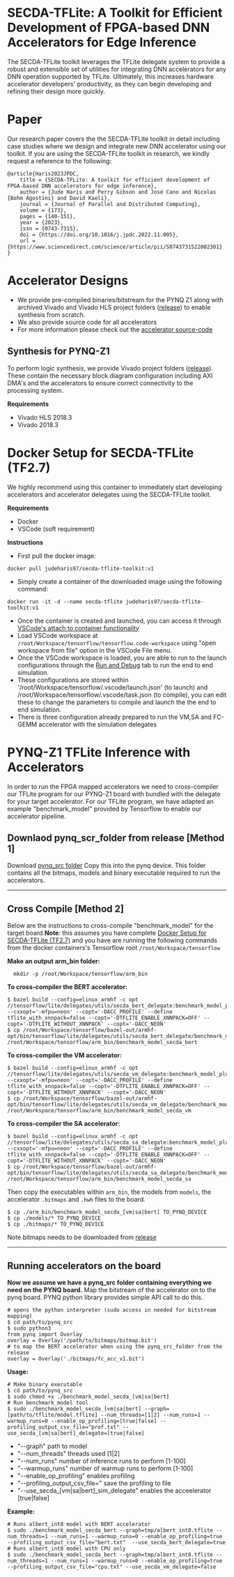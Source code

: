 # SECDA-TFLite: A Toolkit for Efficient Development of FPGA-based DNN Accelerators for Edge Inference

The SECDA-TFLite toolkit leverages the TFLite delegate system to provide a robust and extensible set of utilities for integrating DNN accelerators for any DNN operation supported by TFLite.
Ultimately, this increases hardware accelerator developers' productivity, as they can begin developing and refining their design more quickly.


# Paper
Our research paper covers the the SECDA-TFLite toolkit in detail including case studies where we design and integrate new DNN accelerator using our toolkit. If you are using the SECDA-TFLite toolkit in research, we kindly request a reference to the following:

```
@article{Haris2023JPDC,
    title = {SECDA-TFLite: A toolkit for efficient development of FPGA-based DNN accelerators for edge inference},
    author = {Jude Haris and Perry Gibson and José Cano and Nicolas {Bohm Agostini} and David Kaeli},
    journal = {Journal of Parallel and Distributed Computing},
    volume = {173},
    pages = {140-151},
    year = {2023},
    issn = {0743-7315},
    doi = {https://doi.org/10.1016/j.jpdc.2022.11.005},
    url = {https://www.sciencedirect.com/science/article/pii/S0743731522002301}
}
```


# Accelerator Designs
* We provide pre-compiled binaries/bitstream for the PYNQ Z1 along with archived Vivado and Vivado HLS project folders ([release](https://github.com/gicLAB/SECDA-TFLite/releases/tag/v1.0)) to enable synthesis from scratch.
* We also provide source code for all accelerators
* For more information please check out the [accelerator source-code](secda_tflite_accel)

## Synthesis for PYNQ-Z1
To perform logic synthesis, we provide Vivado project folders ([release](https://github.com/gicLAB/SECDA-TFLite/releases/tag/v1.0)). These contain the necessary block diagram configuration including AXI DMA's and the accelerators to ensure correct connectivity to the processing system.

**Requirements**
* Vivado HLS 2018.3
* Vivado 2018.3


# Docker Setup for SECDA-TFLite (TF2.7)
We highly recommend using this container to immediately start developing accelerators and accelerator delegates using the SECDA-TFLite toolkit.

**Requirements**
* Docker
* VSCode (soft requirement)

**Instructions**
* First pull the docker image: 
```
docker pull judeharis97/secda-tflite-toolkit:v1
```
* Simply create a container of the downloaded image using the following command: 
```
docker run -it -d --name secda-tflite judeharis97/secda-tflite-toolkit:v1
```

* Once the container is created and launched, you can access it through [VSCode's attach to container functionality](https://code.visualstudio.com/docs/remote/attach-container)
* Load VSCode workspace at `/root/Workspace/tensorflow/tensorflow.code-workspace` using "open workspace from file" option in the VSCode File menu.
* Once the VSCode workspace is loaded, you are able to run to the launch configurations through the [Run and Debug](https://code.visualstudio.com/docs/editor/debugging) tab to run the end to end simulation.
* These configurations are stored within '/root/Workspace/tensorflow/.vscode/launch.json' (to launch) and /root/Workspace/tensorflow/.vscode/task.json (to compile), you can edit these to change the parameters to compile and launch the the end to end simulation.
* There is three configuration already prepared to run the VM,SA and FC-GEMM accelerator with the simulation delegates

# PYNQ-Z1 TFLite Inference with Accelerators
In order to run the FPGA mapped accelerators we need to cross-compiler our TFLite program for our PYNQ-Z1 board with bundled with the delegate for your target accelerator.
For our TFLite program, we have adapted an example "benchmark_model" provided by Tensorflow to enable our accelerator pipeline.



## Downlaod pynq_scr_folder from release [Method 1]
Download [pynq_src folder](https://github.com/gicLAB/SECDA-TFLite/releases/download/v1.0/pynq_src.zip)
Copy this into the pynq device. This folder contains all the bitmaps, models and binary executable required to run the accelerators. 
___

## Cross Compile [Method 2]
Below are the instructions to cross-compile "benchmark_model" for the target board.**Note**: this assumes you have complete [Docker Setup for SECDA-TFLite (TF2.7)](https://github.com/gicLAB/SECDA-TFLite?tab=readme-ov-file#docker-setup-for-secda-tflite-tf27) and you have are running the following commands from the docker containers's Tensorflow root ```/root/Workspace/tensorflow```

**Make an output arm_bin folder:**
```shell 
  mkdir -p /root/Workspace/tensorflow/arm_bin
```

**To cross-compiler the BERT accelerator:**
``` shell
$ bazel build --config=elinux_armhf -c opt //tensorflow/lite/delegates/utils/secda_bert_delegate:benchmark_model_plus_secda_bert_delegate --cxxopt='-mfpu=neon' --copt='-DACC_PROFILE' --define tflite_with_xnnpack=false --copt='-DTFLITE_ENABLE_XNNPACK=OFF' --copt='-DTFLITE_WITHOUT_XNNPACK' --copt='-DACC_NEON' 
$ cp /root/Workspace/tensorflow/bazel-out/armhf-opt/bin/tensorflow/lite/delegates/utils/secda_bert_delegate/benchmark_model_plus_secda_bert_delegate /root/Workspace/tensorflow/arm_bin/benchmark_model_secda_bert
```

**To cross-compiler the VM accelerator:**
``` shell
$ bazel build --config=elinux_armhf -c opt //tensorflow/lite/delegates/utils/secda_vm_delegate:benchmark_model_plus_secda_vm_delegate --cxxopt='-mfpu=neon' --copt='-DACC_PROFILE' --define tflite_with_xnnpack=false --copt='-DTFLITE_ENABLE_XNNPACK=OFF' --copt='-DTFLITE_WITHOUT_XNNPACK' --copt='-DACC_NEON' 
$ cp /root/Workspace/tensorflow/bazel-out/armhf-opt/bin/tensorflow/lite/delegates/utils/secda_vm_delegate/benchmark_model_plus_secda_vm_delegate /root/Workspace/tensorflow/arm_bin/benchmark_model_secda_vm
```

**To cross-compiler the SA accelerator:**
``` shell
$ bazel build --config=elinux_armhf -c opt //tensorflow/lite/delegates/utils/secda_sa_delegate:benchmark_model_plus_secda_sa_delegate --cxxopt='-mfpu=neon' --copt='-DACC_PROFILE' --define tflite_with_xnnpack=false --copt='-DTFLITE_ENABLE_XNNPACK=OFF' --copt='-DTFLITE_WITHOUT_XNNPACK' --copt='-DACC_NEON' 
$ cp /root/Workspace/tensorflow/bazel-out/armhf-opt/bin/tensorflow/lite/delegates/utils/secda_sa_delegate/benchmark_model_plus_secda_sa_delegate /root/Workspace/tensorflow/arm_bin/benchmark_model_secda_sa
```

Then copy the executables within ```arm_bin```, the models from ```models```, the accelerator ```.bitmaps``` and ```.hwh``` files to the board.
``` shell
$ cp ./arm_bin/benchmark_model_secda_[vm|sa|bert] TO_PYNQ_DEVICE
$ cp ./models/* TO_PYNQ_DEVICE
$ cp ./bitmaps/* TO_PYNQ_DEVICE 
```
Note bitmaps needs to be downloaded from [release](https://github.com/gicLAB/SECDA-TFLite/releases/tag/v1.0)
___

## Running accelerators on the board

**Now we assume we have a pynq_src folder containing everything we need on the PYNQ board.**
Map the bitstream of the accelerator on to the pynq board. PYNQ python library provides simple API call to do this.
``` shell
# opens the python interpreter (sudo access in needed for bitstream mapping)
$ cd path/to/pynq_src
$ sudo python3
from pynq import Overlay
overlay = Overlay('/path/to/bitmaps/bitmap.bit')
# to map the BERT accelerator when using the pynq_src_folder from the release
overlay = Overlay('./bitmaps/fc_acc_v1.bit') 
```


**Usage:** 
 ``` shell
 # Make binary executable
 $ cd path/to/pynq_src
 $ sudo chmod +x ./benchmark_model_secda_[vm|sa|bert]
 # Run benchmark_model tool
 $ sudo ./benchmark_model_secda_[vm|sa|bert] --graph=[path/to/tflite/model.tflite] --num_threads=[1|2] --num_runs=1 --warmup_runs=0 --enable_op_profiling=[true|false] --profiling_output_csv_file="prof.txt" --use_secda_[vm|sa|bert]_delegate=[true|false]
 ```
* "--graph" path to model
* "--num_threads" threads used [1|2]
* "--num_runs" number of inference runs to perform [1-100]
* "--warmup_runs" number of warmup runs to perform [1-100]
* "--enable_op_profiling" enables profiling
* "--profiling_output_csv_file=" save the profiling to file
* "--use_secda_[vm|sa|bert]_sim_delegate" enables the acceelerator [true|false]
  
**Example:** 
``` shell
# Runs albert_int8 model with BERT accelerator
$ sudo ./benchmark_model_secda_bert --graph=tmp/albert_int8.tflite --num_threads=1 --num_runs=1 --warmup_runs=0 --enable_op_profiling=true --profiling_output_csv_file="bert.txt"  --use_secda_bert_delegate=true 
# Runs albert_int8 model with CPU only
$ sudo ./benchmark_model_secda_bert --graph=tmp/albert_int8.tflite --num_threads=1 --num_runs=1 --warmup_runs=0 --enable_op_profiling=true --profiling_output_csv_file="cpu.txt" --use_secda_vm_delegate=false 
```

